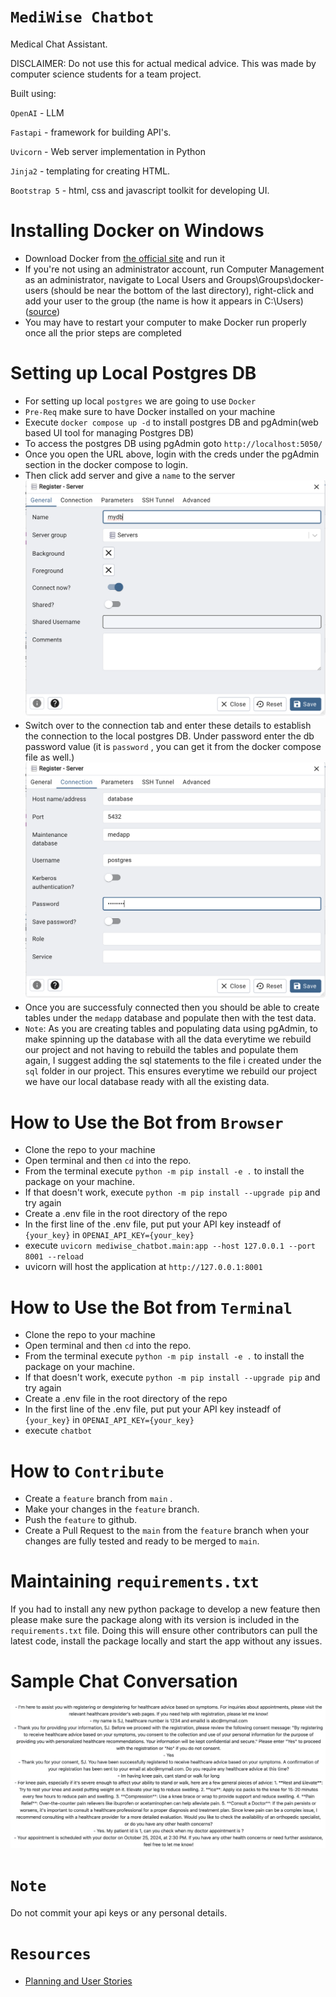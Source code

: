 # `MediWise Chatbot`
Medical Chat Assistant.

DISCLAIMER: Do not use this for actual medical advice.  This was made by computer science students for a team project.

Built using:

`OpenAI` - LLM

`Fastapi` - framework for building API's.

`Uvicorn` - Web server implementation in Python

`Jinja2` - templating for creating HTML.

`Bootstrap 5` - html, css and javascript toolkit for developing UI.


# Installing Docker on Windows
- Download Docker from [the official site](https://www.docker.com/products/docker-desktop/) and run it
- If you're not using an administrator account, run Computer Management as an administrator, navigate to Local Users and Groups\Groups\docker-users (should be near the bottom of the last directory), right-click and add your user to the group (the name is how it appears in C:\Users) ([source](https://stackoverflow.com/questions/58663920/can-i-run-docker-desktop-on-windows-without-admin-privileges))
- You may have to restart your computer to make Docker run properly once all the prior steps are completed

# Setting up Local Postgres DB
- For setting up local `postgres` we are going to use `Docker`
- `Pre-Req` make sure to have Docker installed on your machine
- Execute `docker compose up -d` to install postgres DB and pgAdmin(web based UI tool for managing Postgres DB)
- To access the postgres DB using pgAdmin goto `http://localhost:5050/`
- Once you open the URL above, login with the creds under the pgAdmin section in the docker compose to login.
- Then click add server and give a `name` to the server
  ![alt text](images/image.png)
- Switch over to the connection tab and enter these details to establish the connection to the local postgres DB. Under password enter the db password value (it is `password` , you can get it from the docker compose file as well.)
  ![alt text](images/image-1.png)
- Once you are successfuly connected then you should be able to create tables under the `medapp` database and populate then with the test data.
- `Note`: As you are creating tables and populating data using pgAdmin, to make spinning up the database with all the data everytime we rebuild our project and not having to rebuild the tables and populate them again, I suggest adding the sql statements to the file i created under the `sql` folder in our project.  This ensures everytime we rebuild our project we have our local database ready with all the existing data.


# How to Use the Bot from `Browser`
- Clone the repo to your machine
- Open terminal and then `cd` into the repo.
- From the terminal execute `python -m pip install -e .` to install the package on your machine.
- If that doesn't work, execute `python -m pip install --upgrade pip` and try again
- Create a .env file in the root directory of the repo
- In the first line of the .env file, put put your API key insteadf of `{your_key}` in `OPENAI_API_KEY={your_key}`
- execute `uvicorn mediwise_chatbot.main:app --host 127.0.0.1 --port 8001 --reload`
- uvicorn will host the application at `http://127.0.0.1:8001`


# How to Use the Bot from `Terminal`
- Clone the repo to your machine
- Open terminal and then `cd` into the repo.
- From the terminal execute `python -m pip install -e .` to install the package on your machine.
- If that doesn't work, execute `python -m pip install --upgrade pip` and try again
- Create a .env file in the root directory of the repo
- In the first line of the .env file, put put your API key insteadf of `{your_key}` in `OPENAI_API_KEY={your_key}`
- execute `chatbot`


# How to `Contribute`

- Create a `feature` branch from `main` .
- Make your changes in the `feature` branch.
- Push the `feature` to github.
- Create a Pull Request to the `main` from the `feature` branch when your changes are fully tested and ready to be merged to `main`.


# Maintaining `requirements.txt`

If you had to install any new python package to develop a new feature then please make sure the package along with its version is included in the `requirements.txt` file. Doing this will ensure other contributors can pull the latest code, install the package locally and start the app without any issues.

# Sample Chat Conversation

![alt text](images/image-2.png)

# `Note`

Do not commit your api keys or any personal details.


# `Resources`
- [Planning and User Stories](https://lucid.app/lucidspark/40dc780b-0a4b-4243-ae61-28290dc36111/edit?invitationId=inv_a7c6313a-3322-4a40-92af-773b961cd35c&page=0_0#)